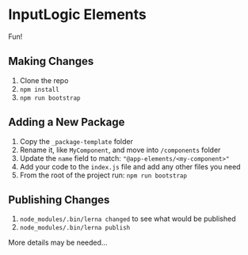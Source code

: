 # InputLogic Elements

Fun!

## Making Changes

1. Clone the repo
2. `npm install`
3. `npm run bootstrap`


## Adding a New Package

1. Copy the `_package-template` folder
2. Rename it, like `MyComponent`, and move into `/components` folder
3. Update the `name` field to match: `"@app-elements/<my-component>"`
4. Add your code to the `index.js` file and add any other files you need
5. From the root of the project run: `npm run bootstrap`


## Publishing Changes

1. `node_modules/.bin/lerna changed` to see what would be published
2. `node_modules/.bin/lerna publish`

More details may be needed...
